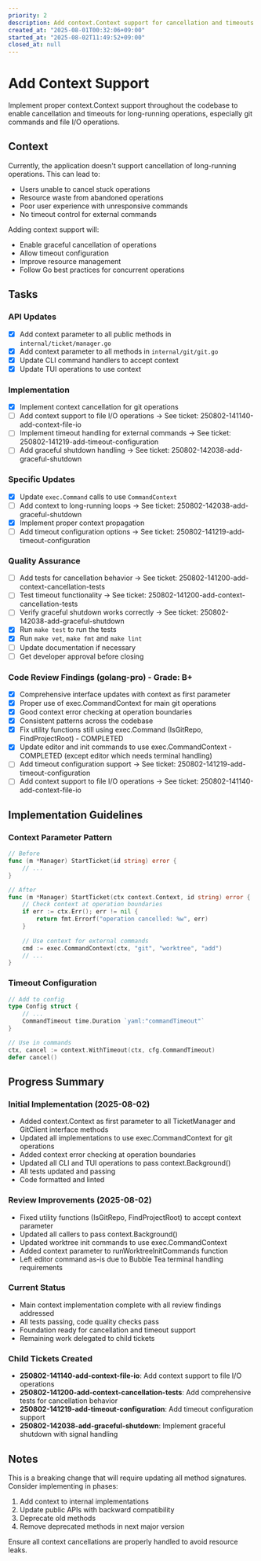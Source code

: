 ```yaml
---
priority: 2
description: Add context.Context support for cancellation and timeouts in long-running operations
created_at: "2025-08-01T00:32:06+09:00"
started_at: "2025-08-02T11:49:52+09:00"
closed_at: null
---
```


# Add Context Support

Implement proper context.Context support throughout the codebase to enable cancellation and timeouts for long-running operations, especially git commands and file I/O operations.

## Context

Currently, the application doesn't support cancellation of long-running operations. This can lead to:
- Users unable to cancel stuck operations
- Resource waste from abandoned operations
- Poor user experience with unresponsive commands
- No timeout control for external commands

Adding context support will:
- Enable graceful cancellation of operations
- Allow timeout configuration
- Improve resource management
- Follow Go best practices for concurrent operations

## Tasks

### API Updates
- [x] Add context parameter to all public methods in `internal/ticket/manager.go`
- [x] Add context parameter to all methods in `internal/git/git.go`
- [x] Update CLI command handlers to accept context
- [x] Update TUI operations to use context

### Implementation
- [x] Implement context cancellation for git operations
- [ ] Add context support to file I/O operations → See ticket: 250802-141140-add-context-file-io
- [ ] Implement timeout handling for external commands → See ticket: 250802-141219-add-timeout-configuration
- [ ] Add graceful shutdown handling → See ticket: 250802-142038-add-graceful-shutdown

### Specific Updates
- [x] Update `exec.Command` calls to use `CommandContext`
- [ ] Add context to long-running loops → See ticket: 250802-142038-add-graceful-shutdown
- [x] Implement proper context propagation
- [ ] Add timeout configuration options → See ticket: 250802-141219-add-timeout-configuration

### Quality Assurance
- [ ] Add tests for cancellation behavior → See ticket: 250802-141200-add-context-cancellation-tests
- [ ] Test timeout functionality → See ticket: 250802-141200-add-context-cancellation-tests
- [ ] Verify graceful shutdown works correctly → See ticket: 250802-142038-add-graceful-shutdown
- [x] Run `make test` to run the tests
- [x] Run `make vet`, `make fmt` and `make lint`
- [ ] Update documentation if necessary
- [ ] Get developer approval before closing

### Code Review Findings (golang-pro) - Grade: B+
- [x] Comprehensive interface updates with context as first parameter
- [x] Proper use of exec.CommandContext for main git operations
- [x] Good context error checking at operation boundaries
- [x] Consistent patterns across the codebase
- [x] Fix utility functions still using exec.Command (IsGitRepo, FindProjectRoot) - COMPLETED
- [x] Update editor and init commands to use exec.CommandContext - COMPLETED (except editor which needs terminal handling)
- [ ] Add timeout configuration support → See ticket: 250802-141219-add-timeout-configuration
- [ ] Add context support to file I/O operations → See ticket: 250802-141140-add-context-file-io

## Implementation Guidelines

### Context Parameter Pattern
```go
// Before
func (m *Manager) StartTicket(id string) error {
    // ...
}

// After
func (m *Manager) StartTicket(ctx context.Context, id string) error {
    // Check context at operation boundaries
    if err := ctx.Err(); err != nil {
        return fmt.Errorf("operation cancelled: %w", err)
    }
    
    // Use context for external commands
    cmd := exec.CommandContext(ctx, "git", "worktree", "add")
    // ...
}
```

### Timeout Configuration
```go
// Add to config
type Config struct {
    // ...
    CommandTimeout time.Duration `yaml:"commandTimeout"`
}

// Use in commands
ctx, cancel := context.WithTimeout(ctx, cfg.CommandTimeout)
defer cancel()
```

## Progress Summary

### Initial Implementation (2025-08-02)
- Added context.Context as first parameter to all TicketManager and GitClient interface methods
- Updated all implementations to use exec.CommandContext for git operations
- Added context error checking at operation boundaries
- Updated all CLI and TUI operations to pass context.Background()
- All tests updated and passing
- Code formatted and linted

### Review Improvements (2025-08-02)
- Fixed utility functions (IsGitRepo, FindProjectRoot) to accept context parameter
- Updated all callers to pass context.Background()
- Updated worktree init commands to use exec.CommandContext
- Added context parameter to runWorktreeInitCommands function
- Left editor command as-is due to Bubble Tea terminal handling requirements

### Current Status
- Main context implementation complete with all review findings addressed
- All tests passing, code quality checks pass
- Foundation ready for cancellation and timeout support
- Remaining work delegated to child tickets

### Child Tickets Created
- **250802-141140-add-context-file-io**: Add context support to file I/O operations
- **250802-141200-add-context-cancellation-tests**: Add comprehensive tests for cancellation behavior
- **250802-141219-add-timeout-configuration**: Add timeout configuration support
- **250802-142038-add-graceful-shutdown**: Implement graceful shutdown with signal handling

## Notes

This is a breaking change that will require updating all method signatures. Consider implementing in phases:
1. Add context to internal implementations
2. Update public APIs with backward compatibility
3. Deprecate old methods
4. Remove deprecated methods in next major version

Ensure all context cancellations are properly handled to avoid resource leaks.